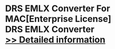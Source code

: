 # DRS EMLX Converter For MAC[Enterprise License]<br />DRS EMLX Converter<br />[>> Detailed information](https://secure.shareit.com/shareit/product.html?productid=301004864&affiliateid=200057808)